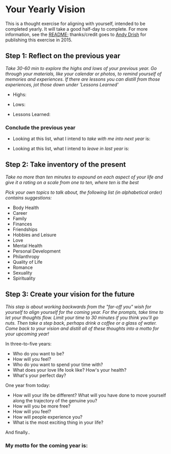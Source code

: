 # Your Yearly Vision

This is a thought exercise for aligning with yourself, intended to be completed yearly. It will take a good half-day to complete. For more information, see the [README](README.md); thanks/credit goes to [Andy Drish](https://andydrish.com/) for publishing this exercise in 2015.

## Step 1: Reflect on the previous year
_Take 30-60 min to explore the highs and lows of your previous year. Go through your materials, like your calendar or photos, to remind yourself of memories and experiences. If there are lessons you can distill from those experiences, jot those down under 'Lessons Learned'_
* Highs:

* Lows:

* Lessons Learned:


### Conclude the previous year

* Looking at this list, what I intend to *take with me into next year* is:

* Looking at this list, what I intend to *leave in last year* is:

## Step 2: Take inventory of the present
_Take no more than ten minutes to expound on each aspect of your life and give it a rating on a scale from one to ten, where ten is the best_

_Pick your own topics to talk about, the following list (in alphabetical order) contains suggestions:_

* Body Health
* Career
* Family
* Finances
* Friendships
* Hobbies and Leisure
* Love
* Mental Health
* Personal Development
* Philanthropy
* Quality of Life
* Romance
* Sexuality
* Spirituality

## Step 3: Create your vision for the future
_This step is about working backwards from the "far-off you" wish for yourself to align yourself for the coming year. For the prompts, take time to let your thoughts flow. Limit your time to 30 minutes if you think you'll go nuts. Then take a step back, perhaps drink a coffee or a glass of water. Come back to your vision and distill all of these thoughts into a motto for your upcoming year!_

In three-to-five years:
* Who do you want to be?
* How will you feel?
* Who do you want to spend your time with?
* What does your love life look like? How's your health?
* What's your perfect day?

One year from today:
* How will your life be different? What will you have done to move yourself along the trajectory of the genuine you?
* How will you be more free?
* How will you feel?
* How will people experience you?
* What is the most exciting thing in your life?

And finally..
### My motto for the coming year is:

